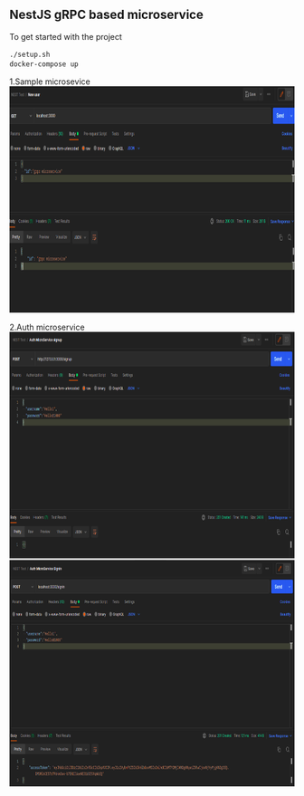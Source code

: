 ## NestJS gRPC based microservice

To get started with the project 

```sh
./setup.sh
docker-compose up
```
1.Sample microsevice
<img src="./image/image.png" height=400>


2.Auth microservice
<img src="./image/image1.png" height=400>
<img src="./image/image2.png" height=400>